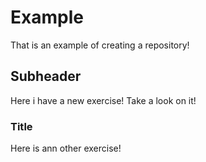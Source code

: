 # Example

That is an example of creating a repository!

## Subheader 

Here i have a new exercise! Take a look on it!

### Title 

Here is ann other exercise! 
